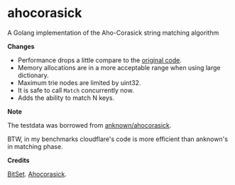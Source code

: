 ahocorasick
===========

A Golang implementation of the Aho-Corasick string matching algorithm

**Changes**

- Performance drops a little compare to the [original code](https://github.com/cloudflare/ahocorasick).
- Memory allocations are in a more acceptable range when using large dictionary.
- Maximum trie nodes are limited by uint32.
- It is safe to call `Match` concurrently now.
- Adds the ability to match N keys.

**Note**

The testdata was borrowed from [anknown/ahocorasick](https://github.com/anknown/ahocorasick).

BTW, in my benchmarks cloudflare's code is more efficient than anknown's in matching phase.

**Credits**

[BitSet](https://github.com/willf/bitset).
[Ahocorasick](https://github.com/cloudflare/ahocorasick).
